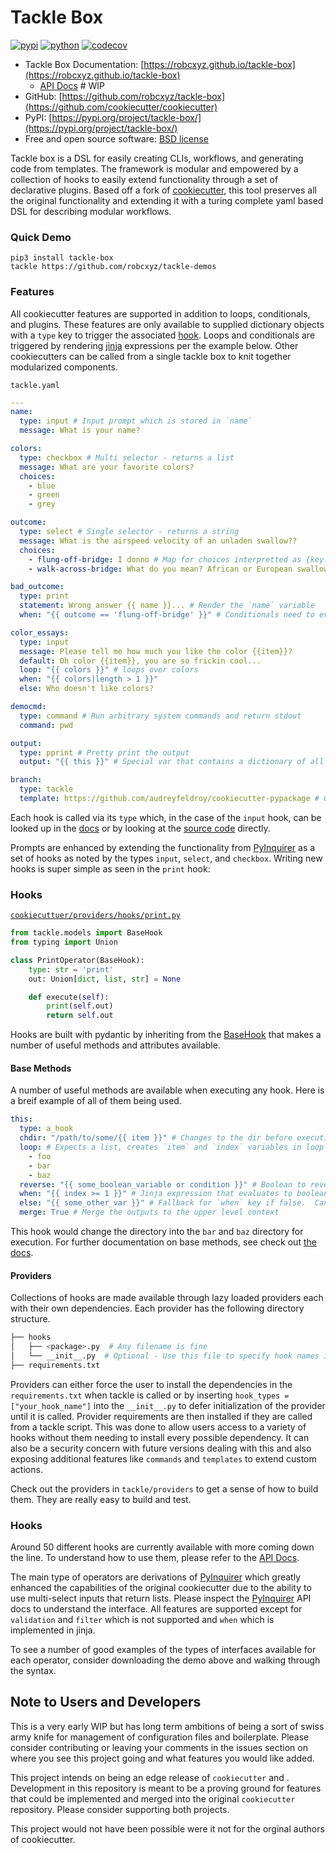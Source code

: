 # Tackle Box

[![pypi](https://img.shields.io/pypi/v/tackle-box.svg)](https://pypi.python.org/pypi/tackle-box)
[![python](https://img.shields.io/pypi/pyversions/tackle-box.svg)](https://pypi.python.org/pypi/tackle-box)
[![codecov](https://codecov.io/gh/robcxyz/tackle-box/branch/master/graphs/badge.svg?branch=master)](https://codecov.io/github/robcxyz/tackle-box?branch=master)

* Tackle Box Documentation: [https://robcxyz.github.io/tackle-box](https://robcxyz.github.io/tackle-box)
    * [API Docs](https://robcxyz.github.io/tackle-box/docs/_build/html/cookiecutter.operators.html#submodules) # WIP
* GitHub: [https://github.com/robcxyz/tackle-box](https://github.com/cookiecutter/cookiecutter)
* PyPI: [https://pypi.org/project/tackle-box/](https://pypi.org/project/tackle-box/)
* Free and open source software: [BSD license](https://github.com/tackle-box/cookiecutter/blob/master/LICENSE)

Tackle box is a DSL for easily creating CLIs, workflows, and generating code from templates. The framework is 
modular and empowered by a collection of hooks to easily extend functionality through a set of declarative plugins. 
Based off a fork of [cookiecutter](https://github.com/cookiecutter/cookiecutter), this tool preserves all the 
original functionality and extending it with a turing complete yaml based DSL for describing modular workflows.  

### Quick Demo

```
pip3 install tackle-box
tackle https://github.com/robcxyz/tackle-demos
```

### Features

All cookiecutter features are supported in addition to loops, conditionals, and plugins. These features are only 
available to supplied dictionary objects with a `type` key to trigger the associated [hook](tackle/models.py). Loops 
and conditionals are triggered by rendering [jinja](https://github.com/pallets/jinja) expressions per the example 
below. Other cookiecutters can be called from a single tackle box to knit together modularized components.

`tackle.yaml`
```yaml
---
name:
  type: input # Input prompt which is stored in `name`
  message: What is your name?

colors:
  type: checkbox # Multi selector - returns a list
  message: What are your favorite colors?
  choices:
    - blue
    - green
    - grey

outcome:
  type: select # Single selector - returns a string
  message: What is the airspeed velocity of an unladen swallow??
  choices:
    - flung-off-bridge: I donno # Map for choices interpretted as {key: question}
    - walk-across-bridge: What do you mean? African or European swallow?

bad_outcome:
  type: print
  statement: Wrong answer {{ name }}... # Render the `name` variable
  when: "{{ outcome == 'flung-off-bridge' }}" # Conditionals need to evaluate as booleans

color_essays:
  type: input
  message: Please tell me how much you like the color {{item}}?
  default: Oh color {{item}}, you are so frickin cool...
  loop: "{{ colors }}" # loops over colors
  when: "{{ colors|length > 1 }}"
  else: Who doesn't like colors?

democmd:
  type: command # Run arbitrary system commands and return stdout
  command: pwd

output:
  type: pprint # Pretty print the output
  output: "{{ this }}" # Special var that contains a dictionary of all the values

branch:
  type: tackle
  template: https://github.com/audreyfeldroy/cookiecutter-pypackage # Call other cookiecutters
```

Each hook is called via its `type` which, in the case of the `input` hook, can be looked up in the [docs]() or by looking at the [source code]() directly.

Prompts are enhanced by extending the functionality from [PyInquirer](https://github.com/CITGuru/PyInquirer) as a set of hooks as noted by the types `input`, `select`, and `checkbox`. Writing new hooks is super simple as seen in the `print` hook:

### Hooks

[`cookiecuttuer/providers/hooks/print.py`](tackle/operators/print.py)

```python
from tackle.models import BaseHook
from typing import Union

class PrintOperator(BaseHook):
    type: str = 'print'
    out: Union[dict, list, str] = None

    def execute(self):
        print(self.out)
        return self.out
```

Hooks are built with pydantic by inheriting from the [BaseHook](tackle/models.py) that makes a number of useful methods and attributes available.

#### Base Methods

A number of useful methods are available when executing any hook. Here is a breif example of all of them being used.

```yaml
this:
  type: a_hook
  chdir: "/path/to/some/{{ item }}" # Changes to the dir before executing
  loop: # Expects a list, creates `item` and `index` variables in loop
    - foo
    - bar
    - baz
  reverse: "{{ some_boolean_variable or condition }}" # Boolean to revers the loop
  when: "{{ index >= 1 }}" # Jinja expression that evaluates to boolean to conditionally use the hook
  else: "{{ some_other_var }}" # Fallback for `when` key if false.  Can also be another hook.  
  merge: True # Merge the outputs to the upper level context
```

This hook would change the directory into the `bar` and `baz` directory for execution. For further documentation on base methods, see check out [the docs]().

#### Providers

Collections of hooks are made available through lazy loaded providers each with their own dependencies. Each provider has the following directory structure.

```bash
├── hooks
│   ├── <package>.py  # Any filename is fine
│   └── __init__.py  # Optional - Use this file to specify hook names if the provider is to be lazy loaded
├── requirements.txt
```

Providers can either force the user to install the dependencies in the `requirements.txt` when tackle is called or by inserting `hook_types = ["your_hook_name"]` into the `__init__.py` to defer initialization of the provider until it is called.  Provider requirements are then installed if they are called from a tackle script.  This was done to allow users access to a variety of hooks without them needing to install every possible dependency.  It can also be a security concern with future versions dealing with this and also exposing additional features like `commands` and `templates` to extend custom actions.

Check out the providers in `tackle/providers` to get a sense of how to build them. They are really easy to build and test.

### Hooks

Around 50 different hooks are currently available with more coming down the line. To understand how to use them, please refer to the [API Docs](https://robcxyz.github.io/tackle-box/docs/_build/html/cookiecutter.operators.html#submodules).

The main type of operators are derivations of [PyInquirer](https://github.com/CITGuru/PyInquirer) which greatly enhanced the capabilities of the original cookiecutter due to the ability to use multi-select inputs that return lists. Please inspect the [PyInquirer](https://github.com/CITGuru/PyInquirer) API docs to understand the interface. All features are supported except for `validation` and `filter` which is not supported and `when` which is implemented in jinja.

To see a number of good examples of the types of interfaces available for each operator, consider downloading the demo above and walking through the syntax.

## Note to Users and Developers

This is a very early WIP but has long term ambitions of being a sort of swiss army knife for management of configuration files and boilerplate. Please consider contributing or leaving your comments in the issues section on where you see this project going and what features you would like added.

This project intends on being an edge release of `cookiecutter` and .  Development in this repository is meant to be a proving ground for features that could be implemented and merged into the original `cookiecutter` repository. Please consider supporting both projects.

This project would not have been possible were it not for the orginal authors of cookiecutter. 
